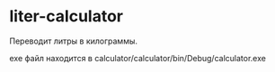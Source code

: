 # liter-calculator
Переводит литры в килограммы.

exe файл находится в calculator/calculator/bin/Debug/calculator.exe
